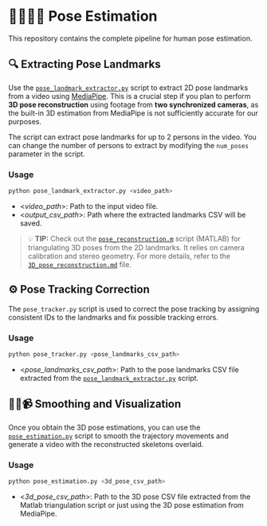 # 🏃🏽‍♀️‍➡️ Pose Estimation

This repository contains the complete pipeline for human pose estimation.

## 🔍 Extracting Pose Landmarks
Use the [`pose_landmark_extractor.py`](../scripts/pose_landmark_extractor.py) script to extract 2D pose landmarks from a video using [MediaPipe](https://developers.google.com/mediapipe). This is a crucial step if you plan to perform **3D pose reconstruction** using footage from **two synchronized cameras**, as the built-in 3D estimation from MediaPipe is not sufficiently accurate for our purposes.

The script can extract pose landmarks for up to 2 persons in the video. You can change the number of persons to extract by modifying the `num_poses` parameter in the script.

### Usage

```bash
python pose_landmark_extractor.py <video_path>
```

- <*video_path*>: Path to the input video file.
- <*output_csv_path*>: Path where the extracted landmarks CSV will be saved.

> 💡 **TIP:** Check out the [`pose_reconstruction.m`](../scripts/pose_reconstruction.m) script (MATLAB) for triangulating 3D poses from the 2D landmarks. It relies on camera calibration and stereo geometry. For more details, refer to the [`3D_pose_reconstruction.md`](../docs/3D_pose_reconstruction.md) file.

## ⚙️ Pose Tracking Correction

The `pose_tracker.py` script is used to correct the pose tracking by assigning consistent IDs to the landmarks and fix possible tracking errors.

### Usage

```bash
python pose_tracker.py <pose_landmarks_csv_path>
```

- <*pose_landmarks_csv_path*>: Path to the pose landmarks CSV file extracted from the [`pose_landmark_extractor.py`](../scripts/pose_landmark_extractor.py) script.

## 🧍‍♂️📹 Smoothing and Visualization

Once you obtain the 3D pose estimations, you can use the [`pose_estimation.py`](../scripts/pose_estimation.py) script to smooth the trajectory movements and generate a video with the reconstructed skeletons overlaid.

### Usage

```bash
python pose_estimation.py <3d_pose_csv_path>
```

- <*3d_pose_csv_path*>: Path to the 3D pose CSV file extracted from the Matlab triangulation script or just using the 3D pose estimation from MediaPipe.
